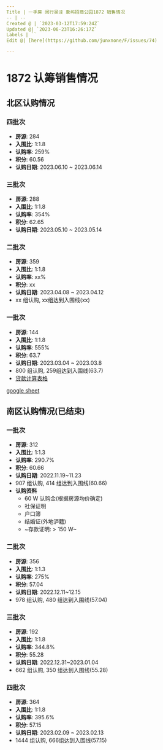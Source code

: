 ```yaml
---
Title | 一手房 闵行吴泾 象屿招商公园1872 销售情况
-- | --
Created @ | `2023-03-12T17:59:24Z`
Updated @| `2023-06-23T16:26:17Z`
Labels | ``
Edit @| [here](https://github.com/junxnone/F/issues/74)

---
```

# 1872 认筹销售情况


## 北区认购情况 


### 四批次

- **房源**: 284
- **入围比**: 1:1.8
- **认购率**: 259%
- **积分**: 60.56
- **认购日期**: 2023.06.10 ~ 2023.06.14


### 三批次

- **房源**: 288
- **入围比**: 1:1.8
- **认购率**: 354%
- **积分**: 62.65
- **认购日期**: 2023.05.10 ~ 2023.05.14

### 二批次

- **房源**: 359
- **入围比**: 1:1.8
- **认购率**: xx%
- **积分**: xx
- **认购日期**: 2023.04.08 ~ 2023.04.12
- xx 组认购, xx组达到入围线(xx)

### 一批次

- **房源**: 144
- **入围比**: 1:1.8
- **认购率**: 555%
- **积分**: 63.7
- **认购日期**: 2023.03.04 ~ 2023.03.8
- 800 组认购, 259组达到入围线(63.7)
- [贷款计算表格](https://docs.google.com/spreadsheets/d/1PRW7m6mxZAbLm5Z-fx4toSHhmHQNyEK82MyJj1n3-6M/edit?usp=sharing)


[google sheet](https://docs.google.com/spreadsheets/d/e/2PACX-1vTYDn4ZEG4oc2kFYlUpdY2N8yNwptVKC7MwwE9IEs2hfZFsOPsI7yeEDoVuabtUuN-HedNe6mP_eXj-/pubhtml?widget=true&amp;headers=false ':include :type=iframe width=100% height=800px')


## 南区认购情况(已结束)
### 一批次

- **房源**: 312
- **入围比**: 1:1.3
- **认购率**: 290.7%
- **积分**: 60.66
- **认购日期**: 2022.11.19~11.23
- 907 组认购, 414 组达到入围线(60.66)
- **认购资料**
  - 60 W 认购金(根据房源均价确定)
  - 社保证明
  - 户口簿
  - 结婚证(外地沪籍)
  - ~存款证明: > 150 W~


### 二批次

- **房源**: 356 
- **入围比**: 1:1.3
- **认购率**: 275%
- **积分**: 57.04
- **认购日期**: 2022.12.11~12.15
- 978 组认购, 480 组达到入围线(57.04)


### 三批次

- **房源**: 192
- **入围比**: 1:1.8
- **认购率**: 344.8%
- **积分**: 55.28
- **认购日期**: 2022.12.31~2023.01.04
- 662 组认购, 350 组达到入围线(55.28)


### 四批次

- **房源**: 364
- **入围比**: 1:1.8
- **认购率**: 395.6%
- **积分**: 57.15
- **认购日期**: 2023.02.09 ~ 2023.02.13
- 1444 组认购, 666组达到入围线(57.15)




